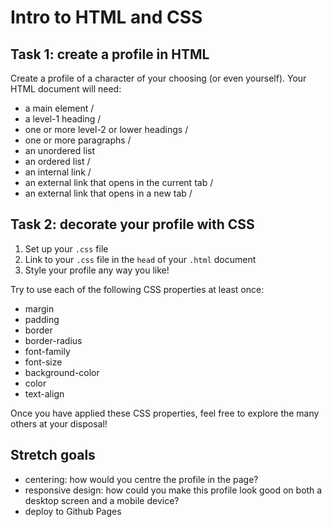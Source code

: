 # Intro to HTML and CSS

## Task 1: create a profile in HTML

Create a profile of a character of your choosing (or even yourself). Your HTML document will need:

- a main element /
- a level-1 heading /
- one or more level-2 or lower headings /
- one or more paragraphs /
- an unordered list
- an ordered list /
- an internal link /
- an external link that opens in the current tab /
- an external link that opens in a new tab /

## Task 2: decorate your profile with CSS

1. Set up your `.css` file
2. Link to your `.css` file in the `head` of your `.html` document
3. Style your profile any way you like!

Try to use each of the following CSS properties at least once:

- margin
- padding
- border
- border-radius
- font-family
- font-size
- background-color
- color
- text-align

Once you have applied these CSS properties, feel free to explore the many others at your disposal!

## Stretch goals

- centering: how would you centre the profile in the page?
- responsive design: how could you make this profile look good on both a desktop screen and a mobile device?
- deploy to Github Pages
